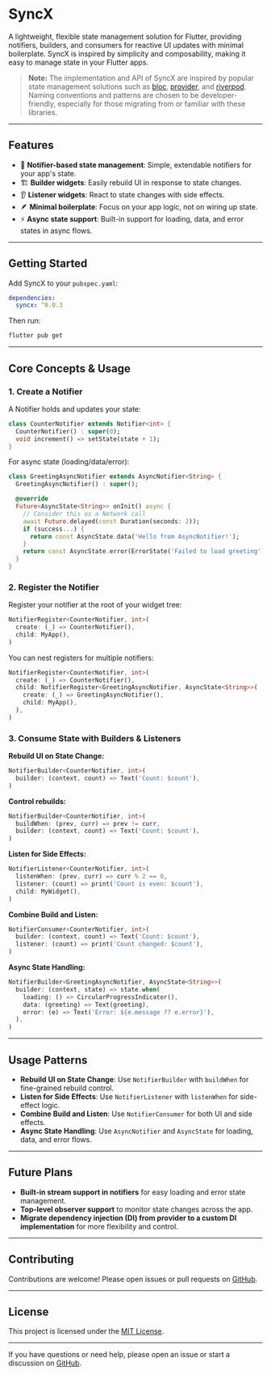 # SyncX

A lightweight, flexible state management solution for Flutter, providing notifiers, builders, and consumers for reactive UI updates with minimal boilerplate. SyncX is inspired by simplicity and composability, making it easy to manage state in your Flutter apps.

> **Note:** The implementation and API of SyncX are inspired by popular state management solutions such as [bloc](https://pub.dev/packages/bloc), [provider](https://pub.dev/packages/provider), and [riverpod](https://pub.dev/packages/riverpod). Naming conventions and patterns are chosen to be developer-friendly, especially for those migrating from or familiar with these libraries.

---

## Features

- 🔄 **Notifier-based state management**: Simple, extendable notifiers for your app's state.
- 🏗️ **Builder widgets**: Easily rebuild UI in response to state changes.
- 👂 **Listener widgets**: React to state changes with side effects.
- 🪶 **Minimal boilerplate**: Focus on your app logic, not on wiring up state.
- ⚡ **Async state support**: Built-in support for loading, data, and error states in async flows.

---

## Getting Started

Add SyncX to your `pubspec.yaml`:

```yaml
dependencies:
  syncx: ^0.0.3
```

Then run:

```sh
flutter pub get
```

---

## Core Concepts & Usage

### 1. Create a Notifier

A Notifier holds and updates your state:

```dart
class CounterNotifier extends Notifier<int> {
  CounterNotifier() : super(0);
  void increment() => setState(state + 1);
}
```

For async state (loading/data/error):

```dart
class GreetingAsyncNotifier extends AsyncNotifier<String> {
  GreetingAsyncNotifier() : super();

  @override
  Future<AsyncState<String>> onInit() async {
    // Consider this as a Network call
    await Future.delayed(const Duration(seconds: 2));
    if (success...) {
      return const AsyncState.data('Hello from AsyncNotifier!');
    }
    return const AsyncState.error(ErrorState('Failed to load greeting'));
  }
}
```

### 2. Register the Notifier

Register your notifier at the root of your widget tree:

```dart
NotifierRegister<CounterNotifier, int>(
  create: (_) => CounterNotifier(),
  child: MyApp(),
)
```

You can nest registers for multiple notifiers:

```dart
NotifierRegister<CounterNotifier, int>(
  create: (_) => CounterNotifier(),
  child: NotifierRegister<GreetingAsyncNotifier, AsyncState<String>>(
    create: (_) => GreetingAsyncNotifier(),
    child: MyApp(),
  ),
)
```

### 3. Consume State with Builders & Listeners

**Rebuild UI on State Change:**

```dart
NotifierBuilder<CounterNotifier, int>(
  builder: (context, count) => Text('Count: $count'),
)
```

**Control rebuilds:**

```dart
NotifierBuilder<CounterNotifier, int>(
  buildWhen: (prev, curr) => prev != curr,
  builder: (context, count) => Text('Count: $count'),
)
```

**Listen for Side Effects:**

```dart
NotifierListener<CounterNotifier, int>(
  listenWhen: (prev, curr) => curr % 2 == 0,
  listener: (count) => print('Count is even: $count'),
  child: MyWidget(),
)
```

**Combine Build and Listen:**

```dart
NotifierConsumer<CounterNotifier, int>(
  builder: (context, count) => Text('Count: $count'),
  listener: (count) => print('Count changed: $count'),
)
```

**Async State Handling:**

```dart
NotifierBuilder<GreetingAsyncNotifier, AsyncState<String>>(
  builder: (context, state) => state.when(
    loading: () => CircularProgressIndicator(),
    data: (greeting) => Text(greeting),
    error: (e) => Text('Error: ${e.message ?? e.error}'),
  ),
)
```

---

## Usage Patterns

- **Rebuild UI on State Change**: Use `NotifierBuilder` with `buildWhen` for fine-grained rebuild control.
- **Listen for Side Effects**: Use `NotifierListener` with `listenWhen` for side-effect logic.
- **Combine Build and Listen**: Use `NotifierConsumer` for both UI and side effects.
- **Async State Handling**: Use `AsyncNotifier` and `AsyncState` for loading, data, and error flows.

---

## Future Plans

- **Built-in stream support in notifiers** for easy loading and error state management.
- **Top-level observer support** to monitor state changes across the app.
- **Migrate dependency injection (DI) from provider to a custom DI implementation** for more flexibility and control.

---

## Contributing

Contributions are welcome! Please open issues or pull requests on [GitHub](https://github.com/sidha6th/sync-x).

---

## License

This project is licensed under the [MIT License](LICENSE).

---

If you have questions or need help, please open an issue or start a discussion on [GitHub](https://github.com/sidha6th/sync-x).
